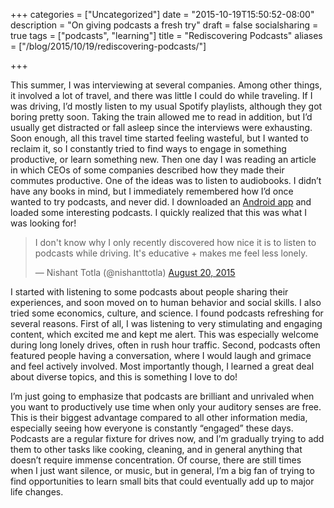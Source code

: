 +++
categories = ["Uncategorized"]
date = "2015-10-19T15:50:52-08:00"
description = "On giving podcasts a fresh try"
draft = false
socialsharing = true
tags = ["podcasts", "learning"]
title = "Rediscovering Podcasts"
aliases = ["/blog/2015/10/19/rediscovering-podcasts/"]

+++

This summer, I was interviewing at several companies. Among other things, it involved a lot of travel, and there was little I could do while traveling. If I was driving, I’d mostly listen to my usual Spotify playlists, although they got boring pretty soon. Taking the train allowed me to read in addition, but I’d usually get distracted or fall asleep since the interviews were exhausting. Soon enough, all this travel time started feeling wasteful, but I wanted to reclaim it, so I constantly tried to find ways to engage in something productive, or learn something new. Then one day I was reading an article in which CEOs of some companies described how they made their commutes productive. One of the ideas was to listen to audiobooks. I didn’t have any books in mind, but I immediately remembered how I’d once wanted to try podcasts, and never did. I downloaded an [Android app](https://play.google.com/store/apps/details?id=com.bambuna.podcastaddict&hl=en) and loaded some interesting podcasts. I quickly realized that this was what I was looking for!

<blockquote class="twitter-tweet tw-align-center" data-lang="en"><p lang="en" dir="ltr">I don&#39;t know why I only recently discovered how nice it is to listen to podcasts while driving. It&#39;s educative + makes me feel less lonely.</p>&mdash; Nishant Totla (@nishanttotla) <a href="https://twitter.com/nishanttotla/status/634283994704535552">August 20, 2015</a></blockquote>
<script async src="//platform.twitter.com/widgets.js" charset="utf-8"></script>

I started with listening to some podcasts about people sharing their experiences, and soon moved on to human behavior and social skills. I also tried some economics, culture, and science. I found podcasts refreshing for several reasons. First of all, I was listening to very stimulating and engaging content, which excited me and kept me alert. This was especially welcome during long lonely drives, often in rush hour traffic. Second, podcasts often featured people having a conversation, where I would laugh and grimace and feel actively involved. Most importantly though, I learned a great deal about diverse topics, and this is something I love to do!

I’m just going to emphasize that podcasts are brilliant and unrivaled when you want to productively use time when only your auditory senses are free. This is their biggest advantage compared to all other information media, especially seeing how everyone is constantly “engaged” these days. Podcasts are a regular fixture for drives now, and I’m gradually trying to add them to other tasks like cooking, cleaning, and in general anything that doesn’t require immense concentration. Of course, there are still times when I just want silence, or music, but in general, I’m a big fan of trying to find opportunities to learn small bits that could eventually add up to major life changes.
